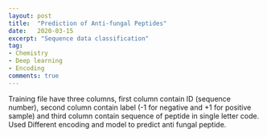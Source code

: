```yaml
---
layout: post
title:  "Prediction of Anti-fungal Peptides"
date:   2020-03-15
excerpt: "Sequence data classification"
tag:
- Chemistry 
- Deep learning
- Encoding
comments: true
---
```


Training file have three columns, first column contain ID (sequence number), second column contain label (-1 for negative and +1 for positive sample) and third column contain sequence of peptide in single letter code. Used Different encoding and model to predict anti fungal peptide.
